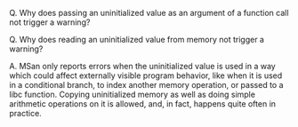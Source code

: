 Q. Why does passing an uninitialized value as an argument of a function call not trigger a warning?

Q. Why does reading an uninitialized value from memory not trigger a warning?

A. MSan only reports errors when the uninitialized value is used in a way which could affect externally visible program behavior, like when it is used in a conditional branch, to index another memory operation, or passed to a libc function. Copying uninitialized memory as well as doing simple arithmetic operations on it is allowed, and, in fact, happens quite often in practice.